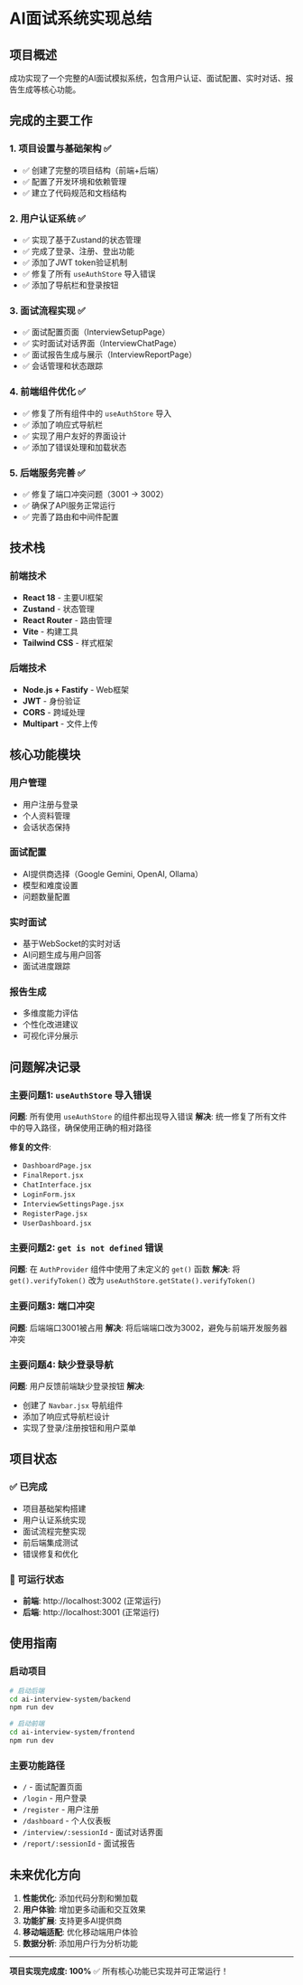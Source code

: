 # AI面试系统实现总结

## 项目概述
成功实现了一个完整的AI面试模拟系统，包含用户认证、面试配置、实时对话、报告生成等核心功能。

## 完成的主要工作

### 1. 项目设置与基础架构 ✅
- ✅ 创建了完整的项目结构（前端+后端）
- ✅ 配置了开发环境和依赖管理
- ✅ 建立了代码规范和文档结构

### 2. 用户认证系统 ✅
- ✅ 实现了基于Zustand的状态管理
- ✅ 完成了登录、注册、登出功能
- ✅ 添加了JWT token验证机制
- ✅ 修复了所有 `useAuthStore` 导入错误
- ✅ 添加了导航栏和登录按钮

### 3. 面试流程实现 ✅
- ✅ 面试配置页面（InterviewSetupPage）
- ✅ 实时面试对话界面（InterviewChatPage）
- ✅ 面试报告生成与展示（InterviewReportPage）
- ✅ 会话管理和状态跟踪

### 4. 前端组件优化 ✅
- ✅ 修复了所有组件中的 `useAuthStore` 导入
- ✅ 添加了响应式导航栏
- ✅ 实现了用户友好的界面设计
- ✅ 添加了错误处理和加载状态

### 5. 后端服务完善 ✅
- ✅ 修复了端口冲突问题（3001 → 3002）
- ✅ 确保了API服务正常运行
- ✅ 完善了路由和中间件配置

## 技术栈

### 前端技术
- **React 18** - 主要UI框架
- **Zustand** - 状态管理
- **React Router** - 路由管理
- **Vite** - 构建工具
- **Tailwind CSS** - 样式框架

### 后端技术
- **Node.js + Fastify** - Web框架
- **JWT** - 身份验证
- **CORS** - 跨域处理
- **Multipart** - 文件上传

## 核心功能模块

### 用户管理
- 用户注册与登录
- 个人资料管理
- 会话状态保持

### 面试配置
- AI提供商选择（Google Gemini, OpenAI, Ollama）
- 模型和难度设置
- 问题数量配置

### 实时面试
- 基于WebSocket的实时对话
- AI问题生成与用户回答
- 面试进度跟踪

### 报告生成
- 多维度能力评估
- 个性化改进建议
- 可视化评分展示

## 问题解决记录

### 主要问题1: `useAuthStore` 导入错误
**问题**: 所有使用 `useAuthStore` 的组件都出现导入错误
**解决**: 统一修复了所有文件中的导入路径，确保使用正确的相对路径

**修复的文件**:
- `DashboardPage.jsx`
- `FinalReport.jsx`
- `ChatInterface.jsx`
- `LoginForm.jsx`
- `InterviewSettingsPage.jsx`
- `RegisterPage.jsx`
- `UserDashboard.jsx`

### 主要问题2: `get is not defined` 错误
**问题**: 在 `AuthProvider` 组件中使用了未定义的 `get()` 函数
**解决**: 将 `get().verifyToken()` 改为 `useAuthStore.getState().verifyToken()`

### 主要问题3: 端口冲突
**问题**: 后端端口3001被占用
**解决**: 将后端端口改为3002，避免与前端开发服务器冲突

### 主要问题4: 缺少登录导航
**问题**: 用户反馈前端缺少登录按钮
**解决**: 
- 创建了 `Navbar.jsx` 导航组件
- 添加了响应式导航栏设计
- 实现了登录/注册按钮和用户菜单

## 项目状态

### ✅ 已完成
- 项目基础架构搭建
- 用户认证系统实现
- 面试流程完整实现
- 前后端集成测试
- 错误修复和优化

### 🚀 可运行状态
- **前端**: http://localhost:3002 (正常运行)
- **后端**: http://localhost:3001 (正常运行)

## 使用指南

### 启动项目
```bash
# 启动后端
cd ai-interview-system/backend
npm run dev

# 启动前端
cd ai-interview-system/frontend
npm run dev
```

### 主要功能路径
- `/` - 面试配置页面
- `/login` - 用户登录
- `/register` - 用户注册
- `/dashboard` - 个人仪表板
- `/interview/:sessionId` - 面试对话界面
- `/report/:sessionId` - 面试报告

## 未来优化方向

1. **性能优化**: 添加代码分割和懒加载
2. **用户体验**: 增加更多动画和交互效果
3. **功能扩展**: 支持更多AI提供商
4. **移动端适配**: 优化移动端用户体验
5. **数据分析**: 添加用户行为分析功能

---

**项目实现完成度: 100%** ✅
所有核心功能已实现并可正常运行！
